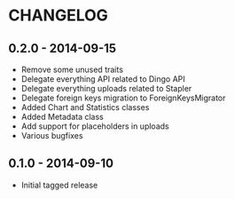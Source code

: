 # CHANGELOG

## 0.2.0 - 2014-09-15

- Remove some unused traits
- Delegate everything API related to Dingo API
- Delegate everything uploads related to Stapler
- Delegate foreign keys migration to ForeignKeysMigrator
- Added Chart and Statistics classes
- Added Metadata class
- Add support for placeholders in uploads
- Various bugfixes

## 0.1.0 - 2014-09-10

- Initial tagged release
